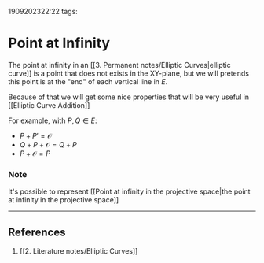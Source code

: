 1909202322:22
tags: 
# Point at Infinity

The point at infinity in an [[3. Permanent notes/Elliptic Curves|elliptic curve]] is a point that does not exists in the XY-plane, but we will pretends this point is at the "end" of each vertical line in $E$.

Because of that we will get some nice properties that will be very useful in [[Elliptic Curve Addition]]

For example, with $P, Q \in E$:
- $P+P'=\mathcal{O}$ 
- $Q+P+\mathcal{O}=Q+P$ 
- $P+\mathcal{O}= P$ 

### Note
It's possible to represent [[Point at infinity in the projective space|the point at infinity in the projective space]]

---
## References
1. [[2. Literature notes/Elliptic Curves]]